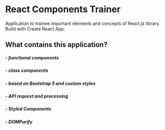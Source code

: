 # React Components Trainer

Application to trainee important elements and concepts of React.js library. Build with Create React App.

## What contains this application?

##### - functional components
##### - class components
##### - based on Bootstrap 5 and custom styles
##### - API request and processing
##### - Styled Components
##### - DOMPurify
